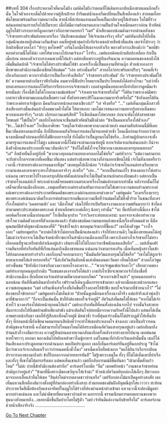 ##บทที่ 304 เรื่องประหลาดใจที่คาดไม่ถึง
เมย์คิดไม่ถึงว่าตอนที่ได้เดินทางกลับเมืองชายแดนอีกครั้งนั้น ในใจตัวเองจะเต็มไปด้วยความรู้สึกเฝ้ารอ
ป่าริมแม่น้ำแดงเริ่มเปลี่ยนเป็นสีเหลืองแล้ว สายลมเอื่อยพัดโชยมาพร้อมกับความหนาวเย็น สายน้ำที่สะท้อนแสงแดดไหลเป็นเกลียวอยู่ใต้เท้าเธอ ใบไม้ที่ร่วงหล่นลอยผ่านกราบเรือไปเป็นระยะ
เมื่อไม่มีความร้อนรนและความปั่นป่วนใจเหมือนคราวก่อน ทิวทัศน์ฤดูใบไม้ร่วงรอบกายก็ดูงดงามราวกับภาพวาดบทกวี
“เมย์” น้ำเสียงนอบน้อมดังมาจากด้านหลังเธอ “เจ้าชายทรงประพันธ์บทละครเรื่อง ‘บันทึกของแม่มด’ ให้เจ้าแสดงจริงๆ หรือ”
เมย์หันกลับไปก็เห็นกลุ่มนักแสดงหญิงล้อมวงกันเข้ามา คนที่อยู่หน้าสุดกำลังจับจ้องเธอด้วยสีหน้าตื่นเต้น เธอจำได้รางๆ ว่าอีกฝ่ายชื่อสวอลโลว์
“ฮ่าๆๆ ขอโทษที” เอรินโบกมือให้เธอจากหัวเรือ พลางหัวเราะเสียงดังว่า “พอดีข้าตอบคำถามนี้ไม่ได้น่ะ เลยให้พวกนางไปถามเจ้าเอง”
โง่จริง...เมย์แอบค้อนปะหลับปะเหลือก ถ้าเป็นเมื่อก่อน เธอคงหัวเราะเยาะคนพวกนี้ไปแล้ว แต่สงสัยเพราะอยู่กับเอรินนาน ความอดทนของเธอถึงได้เพิ่มขึ้นผิดปกติ “เจ้าชายไม่ได้ทรงประพันธ์ให้ข้า ละครเรื่องนี้เป็นผลงานที่ท่านบุ๊ก หัวหน้ากองการศึกษาของสำนักงานเมืองเขียนให้แม่มด”
“เอ่อ อย่างนั้นหรือ” สวอลโลว์กระพริบตาปริบๆ “ตอนที่เจ้าเถียงกับเบลล่า พวกเรายังนึกว่าเป็นเรื่องจริงเสียอีก”
‘เจ้าชายทรงประพันธ์’ กับ ‘เจ้าชายทรงประพันธ์ให้ข้า’ ความหมายต่างกันราวฟ้ากับดิน คนพวกนี้ฟังประโยคแรกเป็นประโยคหลังได้อย่างไรนะ “แต่ว่าทั้งบทละครและการแสดงก็ได้รับการรับรองจากเจ้าชายแล้ว เบลล่าดูหมิ่นบทละครก็เท่ากับการดูหมิ่นเจ้าชายนั่นล่ะ เรื่องนี้ข้าไม่ได้โกหกนางแม้แต่น้อย”
“เจ้าเคยเจอเจ้าชายหรือไม่”
“ได้ยินว่าพระองค์มีพระเกศายาวสีเทาตามแบบฉบับเชื้อพระวงศ์ ทั้งยังทรงพระสิริโฉมงดงามมากจริงหรือไม่”
“ข้ายังเคยได้ยินว่าพระองค์ทรงเจ้าชู้มาก มีคนรักมากหน้าหลายตาเชียวล่ะ!”
“เอ๋ จริงหรือ”
“...” เมย์เห็นกลุ่มเด็กสาวที่ส่งเสียงอย่างตื่นเต้นแล้วก็อดขมวดคิ้วไม่ได้ ให้ตายเถอะ เธอไม่ควรสนองความอยากรู้อยากเห็นของพวกเธอเลยจริงๆ
“เอาล่ะ เลิกรบกวนเมย์เสียที” โรเซียเดินมาไล่พวกเธอ ก่อนจะหันไปส่งสายตาขอโทษเมย์
“ไม่เป็นไร” เธอยักไหล่ก่อนจะชื่นชมทิวทัศน์ริมฝั่งน้ำต่อ “ข้าเป็นคนหาเรื่องใส่ตัวเอง”
“ข้า...ไม่เข้าใจเลย” โรเซียเกาศีรษะ “เหตุใดเจ้าต้องพาพวกนางมาด้วยเล่า คนสามสิบห้าคนนี้มีที่เคยขึ้นเวทีแค่สองคนเท่านั้น อีกยี่สิบหกคนยังเรียนการแสดงไม่จบเลยด้วยซ้ำ ไหนเมื่อก่อนเจ้าบอกว่าพวกนางเหมือนตัวอ่อนนกที่ยังไม่ฟักออกจากไข่ ยังไม่ถือว่าเป็นลูกนกไม่ใช่หรือ...ถึงท่านผู้ปกครองจะตั้งมาตรฐานการแสดงไว้ไม่สูง แต่คนพวกนี้ก็ไม่น่าจะผ่านเกณฑ์อยู่ดี หากเจ้าคิดจะแก้แค้นเบลล่า ก็น่าจะดึงตัวนักแสดงประกอบที่เจนเวทีมาดีกว่า”
“ข้าก็ไม่ได้ตั้งใจจะให้พวกนางแสดงละครทุกคนหรอก”
“เอ๋” อีกฝ่ายยืนอึ้งอยู่กับที่
“พวกนางทุกคนอ่านบทละครออกไม่ใช่หรือ” เมย์หัวเราะ “แม้ความสามารถจะยังห่างไกลจากพวกที่เคยขึ้นเวทีแสดง แต่อย่างน้อยพวกนางก็อ่านออกเขียนได้นี่ เจ้าไม่สังเกตหรือว่าเวลานี้ เจ้าชายทรงต้องการคนมากที่สุด” เธอหยุดไปเล็กน้อย “เจ้าคิดว่าเจ้าชายโรแลนด์ทรงเรียกพวกเรามาแสดงละครเพราะทรงโปรดละครจริงๆ ล่ะหรือ”
“เอ่อ...”
“หากเป็นท่านเปโร ข้าคงตอบว่าใช่อย่างแน่นอน เพราะเขาไปโรงละครทุกสัปดาห์ตั้งแต่ก่อนที่จะได้เป็นตัวแทนปกครองป้อมแล้ว แต่หากเป็นเจ้าชายโรแลนด์ล่ะก็ พระองค์จะเสด็จทอดพระเนตรละครเรื่องใหม่แค่รอบแรกเท่านั้น หลังจากนั้นก็ไม่เสด็จมาที่ลานเมืองอีกเลย...เหตุผลที่พระองค์ทรงส่งเสริมการละครไม่ใช่เพราะความชอบส่วนพระองค์ แต่เพราะทรงต้องการประกาศทัศนคติของพระองค์ผ่านบทละครต่างหาก” เมย์พูดต่อ “ละครเรื่องแรกๆ ของพระองค์เน้นแนวคิดเรื่องการต่อต้านการกดขี่และความเชื่อที่ว่าแม่มดไม่ใช่สิ่งชั่วร้าย ในขณะที่ละครเรื่องใหม่อย่าง ‘แดดยามเช้า’ และ ‘เมืองใหม่’ เน้นไปที่การเปิดรับแรงงานและความขยันมากกว่า ข้าก็แค่ทำตามพระประสงค์ของพระองค์ ช่วยเหลือพระองค์เล็กๆ น้อยๆ เท่านั้น”
“ทะ ที่แท้ก็อย่างนี้นี่เอง ข้าไม่เคยคิดเรื่องพวกนี้มาก่อนเลย” โรเซียลิ้นจุกปาก
“การวิเคราะห์บทละครน่ะ นอกจากจะต้องทำความเข้าใจความคิดตัวละครที่ตัวเองแสดงแล้ว ยังต้องขบคิดความหมายแฝงของเนื้อเรื่องทั้งหมดด้วย นี่คือคุณสมบัติสำคัญของนักแสดงที่ดี”
“ข้าเข้าใจแล้ว ขอบคุณเจ้ามากที่ชี้แนะ!” เธอโค้งตัวพูด
“วางใจเถอะ” เมย์ยกมุมปาก “หากต่อไปเจ้าไม่อยากเป็นนักแสดงแล้ว เจ้าก็ยังหางานดีๆ ในเมืองชายแดนได้อยู่ ไม่แน่ว่าเจ้าอาจจะได้เป็นเจ้าหน้าที่ราชการในสำนักงานเมืองเลยก็ได้ เพราะถึงอย่างไรเจ้าชายก็ไม่ทรงเลือกคนที่ฐานะหรือชาติกำเนิดอยู่แล้ว เส้นทางนี้ไปได้ไกลกว่าอาชีพนักแสดงเสียอีก”
…
เมย์เห็นเฟร์รานยืนรอที่ท่าเรือทันทีที่เรือแล่นมาถึงเมืองชายแดน
แน่นอนว่าเขามารอเอริน
เมื่อเห็นหญิงสาวโผเข้าใส่อ้อมกอดเขาอย่างร่าเริง เธอก็ถอนใจออกมาเบาๆ
“นั่นมันอัศวินแสงอรุณไม่ใช่หรือ”
“เขาไม่ได้ถูกเจ้าชายเนรเทศไปแล้วหรอกหรือ”
“นี่ล่ะอัศวินอันดับหนึ่งแห่งดินแดนตะวันตก เยี่ยมไปเลย” สวอลโลว์พูดอย่างชื่นชม “ข้ายังนึกว่าเขากับดวงดาวแห่งโรงละครจะ...”
“พวกเจ้าพูดเพ้อเจ้ออะไร” เสียงตวาดของเมย์ทำเอาทุกคนหุบปากฉับ “รีบขนของลงจากเรือได้แล้ว เกธกับโรเซียจะพาพวกเจ้าไปลงชื่อที่สำนักงานเมือง ที่เหลือพวกเจ้าแค่ทำตามที่พวกเขาบอกก็พอ”
“พวกเราเข้าใจแล้ว” ทุกคนตอบอย่างนอบน้อม
ทันทีที่เมย์เดินมาถึงท่าเรือ เฟร์รานก็เดินจูงมือภรรยาเข้ามาหา แล้วยกมือแตะหน้าอกแสดงความขอบคุณเธอ “เมย์ เอรินเพิ่งเล่าเรื่องที่เกิดขึ้นที่โรงละครให้ข้าฟัง ขอบใจเจ้ามากที่ช่วยนางไว้”
“ไม่ต้องขอบใจข้าหรอก” เมย์พูดอย่างไม่เห็นด้วย “ฝ่ายนั้นดูเหมือนหาเรื่องนางก็จริง แต่แท้จริงแล้วพุ่งเป้ามาที่ข้ามากกว่า”
“ถึงจะเป็นเช่นนั้น ข้าก็ยังต้องขอบใจเจ้าอยู่ดี” อัศวินส่งยิ้มสดใสให้เธอ “หากไม่ได้เจ้าช่วยไว้ นางคงร้องไห้ต่อหน้าทุกคนไปแล้ว”
เมย์เบะปากทันทีที่คนทั้งสองเดินจากไป จากนั้นจึงสะพายสัมภาระกลับไปที่เขตบ้านพักเพียงลำพัง
แม้จะตัดสินใจปล่อยมือจากความรักครั้งนี้ไปแล้ว แต่พอได้เห็นภาพตรงหน้ากับตา เธอก็ยังรู้สึกสะเทือนใจอยู่ดี มิหนำซ้ำ ร่างที่คุ้นตาร่างนั้นก็ไม่ปรากฏตัวให้เห็นอีก ทั้งๆ ที่ก่อนหน้านี้ยังเขียนจดหมายมาเสียดิบดีว่าจะทำให้เธอประหลาดใจ
ช่างเถอะ เขาเป็นบริวารคนสำคัญของเจ้าชายนี่ คงไม่สามารถไปไหนมาไหนได้อิสระเหมือนอัศวินแสงอรุณอยู่แล้ว
เมย์กลับมาถึงบ้านแล้วก็วางสัมภาระลง ความรู้สึกผ่อนคลายหวนกลับมาอีกครั้งหลังจากห่างหายไปนาน เธอพ่นลมหายใจยาวๆ ออกมา พลางเดินไปหยิบเหล้าขาวในตู้อาหาร แต่ในขณะที่กำลังจะรินเหล้าดื่มนั้น เธอก็ได้ยินเสียงเคาะประตูลอยมาจากด้านนอก
พอเปิดประตูออก เธอก็เห็นคาร์เตอร์ยืนอยู่ที่นอกประตู
“ข้าไม่นึกว่าพวกเจ้าจะกลับมาเร็วกว่ากำหนดหนึ่งชั่วโมง” เขาเช็ดเหงื่อที่หน้าผาก “พอได้ยินว่าเรือจากป้อมปราการลองซองมาถึงท่า ข้าก็รีบออกจากค่ายทหารทันที”
ไม่รู้เพราะเหตุใด ทั้งๆ ที่ไม่ได้เห็นเขาที่ท่าเรือ และทั้งๆ ที่เขาไม่ได้มารอรับเธอ แต่พอเห็นเขาแล้ว เมย์ก็กลับอารมณ์ดีขึ้นทันตา “เข้ามาดื่มสักแก้วไหม”
“ไม่ล่ะ บ่ายนี้ข้ายังมีงานต้องทำอีก” คาร์เตอร์โบกมือ
“อืม” เธอพยักหน้า “งานของเจ้าชายย่อมสำคัญกว่าอยู่แล้ว”
“ข้ามาที่นี่เพราะมีของขวัญจะให้เจ้าน่ะ” หัวหน้าอัศวินหยิบกล่องไม้เล็กๆ สีขาวออกมาจากอกเสื้อแล้วยื่นให้เธอ
“สินค้าใหม่จากตลาดชาวบ้านหรือ” เมย์รับกล่องไม้มาเปิดดูอย่างสงสัย เธอเห็นแหวนสีเหลืองส้มวางตั้งอยู่ที่ก้นกล่องอย่างนิ่งสงบ ส่วนยอดของมันฝังอัญมณีสุกใสแวววาว สะท้อนประกายเจ็ดสีเมื่อต้องกับแสงอาทิตย์ในฤดูใบไม้ร่วงที่ส่องผ่านหน้าต่างเข้ามา
แหวนวงนี้จะต้องมีมูลค่ามากอย่างแน่นอน และไม่น่ามีขายที่ตลาดชาวบ้านด้วย นอกจากนี้ ธรรมเนียมการมอบแหวนของพวกขุนนางยังหมายถึง...เธอยกมือขึ้นปิดปากโดยไม่รู้ตัว
“เมย์ เจ้ายินดีแต่งงานกับข้าหรือไม่” คาร์เตอร์ถามด้วยน้ำเสียงจริงจัง
........................................


[Go To Next Chapter]( ./217.md)